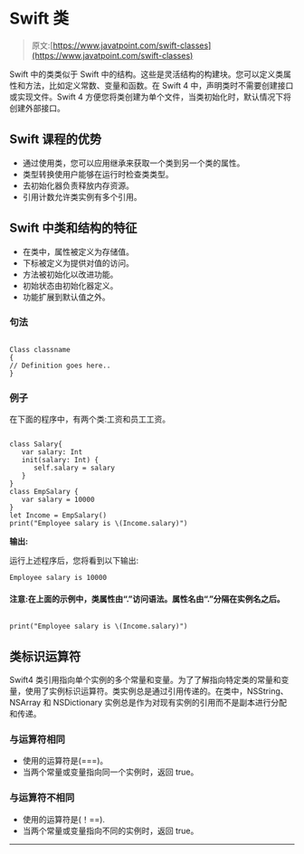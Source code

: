 # Swift 类

> 原文:[https://www.javatpoint.com/swift-classes](https://www.javatpoint.com/swift-classes)

Swift 中的类类似于 Swift 中的结构。这些是灵活结构的构建块。您可以定义类属性和方法，比如定义常数、变量和函数。在 Swift 4 中，声明类时不需要创建接口或实现文件。Swift 4 方便您将类创建为单个文件，当类初始化时，默认情况下将创建外部接口。

## Swift 课程的优势

*   通过使用类，您可以应用继承来获取一个类到另一个类的属性。
*   类型转换使用户能够在运行时检查类类型。
*   去初始化器负责释放内存资源。
*   引用计数允许类实例有多个引用。

## Swift 中类和结构的特征

*   在类中，属性被定义为存储值。
*   下标被定义为提供对值的访问。
*   方法被初始化以改进功能。
*   初始状态由初始化器定义。
*   功能扩展到默认值之外。

### 句法

```

Class classname 
{
// Definition goes here..
}

```

### 例子

在下面的程序中，有两个类:工资和员工工资。

```

class Salary{
   var salary: Int
   init(salary: Int) {
      self.salary = salary
   }
}
class EmpSalary {
   var salary = 10000
}
let Income = EmpSalary()
print("Employee salary is \(Income.salary)")

```

**输出:**

运行上述程序后，您将看到以下输出:

```
Employee salary is 10000

```

#### 注意:在上面的示例中，类属性由“.”访问语法。属性名由“.”分隔在实例名之后。

```

print("Employee salary is \(Income.salary)")

```

## 类标识运算符

Swift4 类引用指向单个实例的多个常量和变量。为了了解指向特定类的常量和变量，使用了实例标识运算符。类实例总是通过引用传递的。在类中，NSString、NSArray 和 NSDictionary 实例总是作为对现有实例的引用而不是副本进行分配和传递。

### 与运算符相同

*   使用的运算符是(===)。
*   当两个常量或变量指向同一个实例时，返回 true。

### 与运算符不相同

*   使用的运算符是(！==).
*   当两个常量或变量指向不同的实例时，返回 true。

* * *